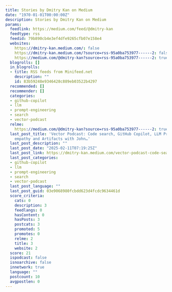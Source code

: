 ```yaml
---
title: Stories by Dmitry Kan on Medium
date: "1970-01-01T00:00:00Z"
description: Stories by Dmitry Kan on Medium
params:
  feedlink: https://medium.com/feed/@dmitry-kan
  feedtype: rss
  feedid: 79b890cb4e3ef4dfe9265cfb07e158e4
  websites:
    https://dmitry-kan.medium.com/: false
    https://dmitry-kan.medium.com/?source=rss-95a0ba753977------2: false
    https://medium.com/@dmitry-kan?source=rss-95a0ba753977------2: true
  blogrolls: []
  in_blogrolls:
  - title: RSS feeds from Minifeed.net
    description: ""
    id: 83b59248e9346428c889eb03522b4297
  recommended: []
  recommender: []
  categories:
  - github-copilot
  - llm
  - prompt-engineering
  - search
  - vector-podcast
  relme:
    https://medium.com/@dmitry-kan?source=rss-95a0ba753977------2: true
  last_post_title: 'Vector Podcast: Code search, GitHub Copilot, LLM Prompting with
    empathy and Artifacts with John…'
  last_post_description: ""
  last_post_date: "2025-02-11T07:19:25Z"
  last_post_link: https://dmitry-kan.medium.com/vector-podcast-code-search-github-copilot-llm-prompting-with-empathy-and-artifacts-with-john-c67590ddb802?source=rss-95a0ba753977------2
  last_post_categories:
  - github-copilot
  - llm
  - prompt-engineering
  - search
  - vector-podcast
  last_post_language: ""
  last_post_guid: 03e9068980fcbdd623d4fcdc9634461d
  score_criteria:
    cats: 0
    description: 3
    feedlangs: 0
    hasContent: 0
    hasPosts: 3
    postcats: 3
    promoted: 5
    promotes: 0
    relme: 2
    title: 3
    website: 2
  score: 21
  ispodcast: false
  isnoarchive: false
  innetwork: true
  language: ""
  postcount: 10
  avgpostlen: 0
---
```

